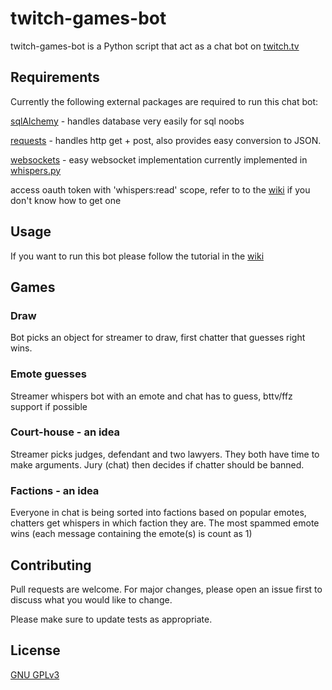 # twitch-games-bot

twitch-games-bot is a Python script that act as a chat bot on [twitch.tv](https://twitch.tv/)

## Requirements

Currently the following external packages are required to run this chat bot:


[sqlAlchemy](https://www.sqlalchemy.org) - handles database very easily for sql noobs

[requests](https://2.python-requests.org/en/master) - handles http get + post, also provides easy conversion to JSON.

[websockets](https://websockets.readthedocs.io) - easy websocket implementation currently implemented in [whispers.py](https://github.com/RomEz10/twitch-bot/blob/master/whispers.py)

access oauth token with 'whispers:read' scope, refer to to the [wiki](https://github.com/RomEz10/twitch-bot/wiki) if you don't know how to get one

## Usage
If you want to run this bot please follow the tutorial in the [wiki](https://github.com/RomEz10/twitch-bot/wiki)

## Games
### Draw
Bot picks an object for streamer to draw, first chatter that guesses right wins.
### Emote guesses
Streamer whispers bot with an emote and chat has to guess, bttv/ffz support if possible
### Court-house - an idea
Streamer picks judges, defendant and two lawyers. They both have time to make arguments. Jury (chat) then decides if chatter should be banned.
### Factions - an idea
Everyone in chat is being sorted into factions based on popular emotes, chatters get whispers in which faction they are. The most spammed emote wins (each message containing the emote(s) is count as 1)


## Contributing
Pull requests are welcome. For major changes, please open an issue first to discuss what you would like to change.

Please make sure to update tests as appropriate.

## License
[GNU GPLv3](https://choosealicense.com/licenses/gpl-3.0)

